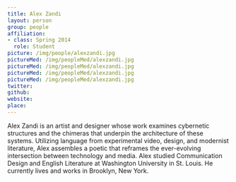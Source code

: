 ```yaml
---
title: Alex Zandi
layout: person
group: people
affiliation:
- class: Spring 2014
  role: Student
picture: /img/people/alexzandi.jpg
pictureMed: /img/peopleMed/alexzandi.jpg
pictureMed: /img/peopleMed/alexzandi.jpg
pictureMed: /img/peopleMed/alexzandi.jpg
pictureMed: /img/peopleMed/alexzandi.jpg
twitter:
github:
website:
place:
---
```

Alex Zandi is an artist and designer whose work examines cybernetic structures and the chimeras that underpin the architecture of these systems. Utilizing language from experimental video, design, and modernist literature, Alex assembles a poetic that reframes the ever-evolving intersection between technology and media. Alex studied Communication Design and English Literature at Washington University in St. Louis. He currently lives and works in Brooklyn, New York.
